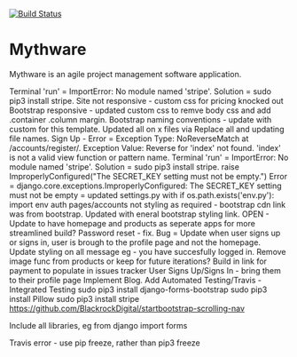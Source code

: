 [![Build Status](https://travis-ci.org/GithHayden/django-mythware.svg?branch=master)](https://travis-ci.org/GithHayden/django-mythware)



# Mythware

Mythware is an agile project management software application.


Terminal 'run' = ImportError: No module named 'stripe'. Solution = sudo pip3 install stripe.
Site not responsive - custom css for pricing knocked out Bootstrap responsive - updated custom css to remve body css and add .container .column margin.
Bootstrap naming conventions - update with custom for this template. Updated all on x files via Replace all and updating file names.
Sign Up - Error = Exception Type: NoReverseMatch at /accounts/register/. Exception Value: Reverse for 'index' not found. 'index' is not a valid view function or pattern name.
Terminal 'run' = ImportError: No module named 'stripe'. Solution = sudo pip3 install stripe.
raise ImproperlyConfigured("The SECRET_KEY setting must not be empty.")
Error = django.core.exceptions.ImproperlyConfigured: The SECRET_KEY setting must not be empty = updated settings.py with if os.path.exists('env.py'): import env
auth pages/accounts not styling as required - bootstrap cdn link was from bootstrap. Updated with eneral bootstrap styling link.
OPEN - Update to have homepage and products as seperate apps for more streamlined build?
Password reset - fix.
Bug = Update when user signs up or signs in, user is brough to the profile page and not the homepage.
Update styling on all message eg - you have succesfully logged in.
Remove image func from products or keep for future iterations?
Build in link for payment to populate in issues tracker
User Signs Up/Signs In - bring them to their profile page
Implement Blog.
Add Automated Testing/Travis - Integrated Testing
sudo pip3 install django-forms-bootstrap
sudo pip3 install Pillow
sudo pip3 install stripe
https://github.com/BlackrockDigital/startbootstrap-scrolling-nav

Include all libraries, eg from django import forms

Travis error - use pip freeze, rather than pip3 freeze